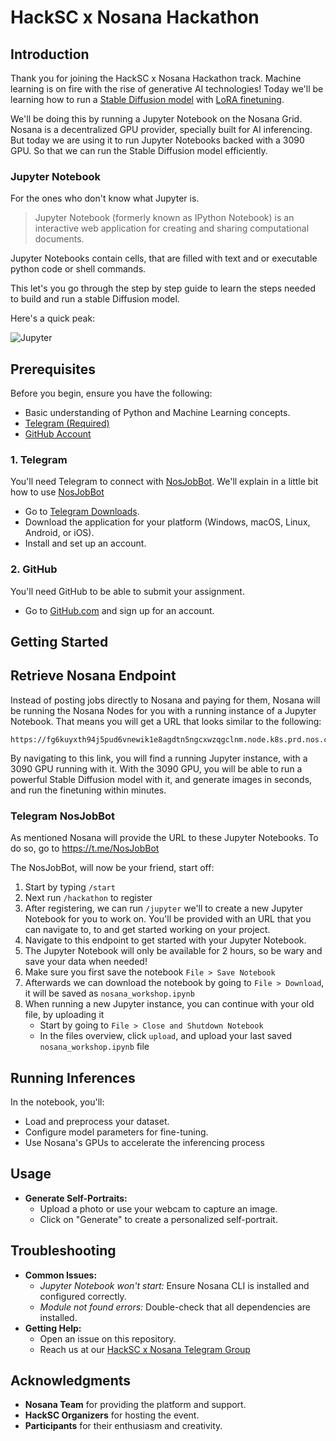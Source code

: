 # HackSC x Nosana Hackathon

## Introduction

Thank you for joining the HackSC x Nosana Hackathon track.
Machine learning is on fire with the rise of generative AI technologies!
Today we'll be learning how to run a [Stable Diffusion model](https://en.wikipedia.org/wiki/Stable_Diffusion) with [LoRA finetuning](https://www.databricks.com/blog/efficient-fine-tuning-lora-guide-llms).

We'll be doing this by running a Jupyter Notebook on the Nosana Grid.
Nosana is a decentralized GPU provider, specially built for AI inferencing.
But today we are using it to run Jupyter Notebooks backed with a 3090 GPU.
So that we can run the Stable Diffusion model efficiently.

### Jupyter Notebook

For the ones who don't know what Jupyter is.
> Jupyter Notebook (formerly known as IPython Notebook) is an interactive web application for creating and sharing computational documents.

Jupyter Notebooks contain cells, that are filled with text and or executable python code or shell commands.

This let's you go through the step by step guide to learn the steps needed to build and run a stable Diffusion model.

Here's a quick peak:

![Jupyter](https://docs.nosana.io/assets/jupyter-CLXWp4Wp.gif)

## Prerequisites

Before you begin, ensure you have the following: 

- Basic understanding of Python and Machine Learning concepts.
- [Telegram (Required)](https://telegram.org/)
- [GitHub Account](https://github.com)

### **1. Telegram**

You'll need Telegram to connect with [NosJobBot](https://t.me/NosJobBot).
We'll explain in a little bit how to use [NosJobBot](https://t.me/NosJobBot)

- Go to [Telegram Downloads](https://telegram.org/).
- Download the application for your platform (Windows, macOS, Linux, Android, or iOS).
- Install and set up an account.

### 2. GitHub

You'll need GitHub to be able to submit your assignment.

- Go to [GitHub.com](https://github.com) and sign up for an account.

## Getting Started



## Retrieve Nosana Endpoint

Instead of posting jobs directly to Nosana and paying for them, Nosana will be running the Nosana Nodes for you with a running instance of a Jupyter Notebook.
That means you will get a URL that looks similar to the following: 

```
https://fg6kuyxth94j5pud6vnewik1e8agdtn5ngcxwzqgclnm.node.k8s.prd.nos.ci/
```

By navigating to this link, you will find a running Jupyter instance, with a 3090 GPU running with it.
With the 3090 GPU, you will be able to run a powerful Stable Diffusion model with it, and generate images in seconds, and run the finetuning within minutes.

### Telegram NosJobBot

As mentioned Nosana will provide the URL to these Jupyter Notebooks.
To do so, go to https://t.me/NosJobBot

The NosJobBot, will now be your friend, start off:

1. Start by typing `/start`
2. Next run `/hackathon` to register
3. After registering, we can run `/jupyter` we'll to create a new Jupyter Notebook for you to work on.
   You'll be provided with an URL that you can navigate to, to and get started working on your project.
4. Navigate to this endpoint to get started with your Jupyter Notebook.
5. The Jupyter Notebook will only be available for 2 hours, so be wary and save your data when needed!
6. Make sure you first save the notebook `File > Save Notebook`
7. Afterwards we can download the notebook by going to `File > Download`, it will be saved as `nosana_workshop.ipynb`
8. When running a new Jupyter instance, you can continue with your old file, by uploading it
   - Start by going to `File > Close and Shutdown Notebook`
   - In the files overview, click `upload`, and upload your last saved `nosana_workshop.ipynb` file

## Running Inferences

In the notebook, you'll:

- Load and preprocess your dataset.
- Configure model parameters for fine-tuning.
- Use Nosana's GPUs to accelerate the inferencing process

## Usage

- **Generate Self-Portraits:**
  - Upload a photo or use your webcam to capture an image.
  - Click on "Generate" to create a personalized self-portrait.



## Troubleshooting

- **Common Issues:**
  - *Jupyter Notebook won't start:* Ensure Nosana CLI is installed and configured correctly.
  - *Module not found errors:* Double-check that all dependencies are installed.
- **Getting Help:**
  - Open an issue on this repository.
  - Reach us at our [HackSC x Nosana Telegram Group](https://t.me/nosana_hacksc)


## Acknowledgments

- **Nosana Team** for providing the platform and support.
- **HackSC Organizers** for hosting the event.
- **Participants** for their enthusiasm and creativity.


